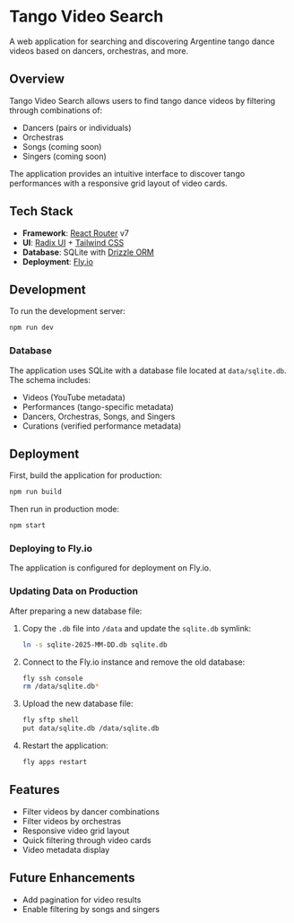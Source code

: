 # Tango Video Search

A web application for searching and discovering Argentine tango dance videos based on dancers, orchestras, and more.

## Overview

Tango Video Search allows users to find tango dance videos by filtering through combinations of:
- Dancers (pairs or individuals)
- Orchestras
- Songs (coming soon)
- Singers (coming soon)

The application provides an intuitive interface to discover tango performances with a responsive grid layout of video cards.

## Tech Stack

- **Framework**: [React Router](https://reactrouter.com/) v7
- **UI**: [Radix UI](https://www.radix-ui.com/) + [Tailwind CSS](https://tailwindcss.com/)
- **Database**: SQLite with [Drizzle ORM](https://orm.drizzle.team/)
- **Deployment**: [Fly.io](https://fly.io)

## Development

To run the development server:

```sh
npm run dev
```

### Database

The application uses SQLite with a database file located at `data/sqlite.db`. The schema includes:
- Videos (YouTube metadata)
- Performances (tango-specific metadata)
- Dancers, Orchestras, Songs, and Singers
- Curations (verified performance metadata)

## Deployment

First, build the application for production:

```sh
npm run build
```

Then run in production mode:

```sh
npm start
```

### Deploying to Fly.io

The application is configured for deployment on Fly.io.

### Updating Data on Production

After preparing a new database file:

1. Copy the `.db` file into `/data` and update the `sqlite.db` symlink:
   ```sh
   ln -s sqlite-2025-MM-DD.db sqlite.db
   ```

2. Connect to the Fly.io instance and remove the old database:
   ```sh
   fly ssh console
   rm /data/sqlite.db*
   ```

3. Upload the new database file:
   ```sh
   fly sftp shell
   put data/sqlite.db /data/sqlite.db
   ```

4. Restart the application:
   ```sh
   fly apps restart
   ```

## Features

- Filter videos by dancer combinations
- Filter videos by orchestras
- Responsive video grid layout
- Quick filtering through video cards
- Video metadata display

## Future Enhancements

- Add pagination for video results
- Enable filtering by songs and singers
